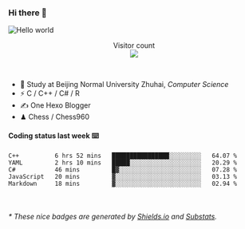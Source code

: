 ### Hi there 👋


<img src="https://raw.githubusercontent.com/sagar-viradiya/sagar-viradiya/master/resources/banner.png" alt="Hello world">
<p align="center"> 
  Visitor count<br/>
  <img src="https://profile-counter.glitch.me/youszoe/count.svg" />
</p>

<br/>


- 🍻  Study at Beijing Normal University Zhuhai, _Computer Science_
- ⚡  C / C++ / C# / R
- ✍️  One Hexo Blogger
- ♟  Chess / Chess960 


#### Coding status last week ⌨️

<!--START_SECTION:waka-->
```text
C++          6 hrs 52 mins   ████████████████░░░░░░░░░   64.07 % 
YAML         2 hrs 10 mins   █████░░░░░░░░░░░░░░░░░░░░   20.29 % 
C#           46 mins         █▓░░░░░░░░░░░░░░░░░░░░░░░   07.28 % 
JavaScript   20 mins         ▓░░░░░░░░░░░░░░░░░░░░░░░░   03.13 % 
Markdown     18 mins         ▓░░░░░░░░░░░░░░░░░░░░░░░░   02.94 % 
```
<!--END_SECTION:waka-->

<br/>
<center><img src="http://ghchart.rshah.org/409ba5/yousazoe" alt="" /></center>


<h6>* These nice badges are generated by <a href="https://shields.io/">Shields.io</a> and <a href="https://github.com/spencerwooo/Substats">Substats</a>.</h6>
